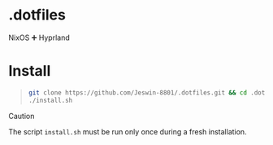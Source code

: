 # .dotfiles

NixOS ➕ Hyprland

# Install

> ```bash
> git clone https://github.com/Jeswin-8801/.dotfiles.git && cd .dotfiles
> ./install.sh
>
> ```

> [!Caution]
> The script `install.sh` must be run only once during a fresh installation.